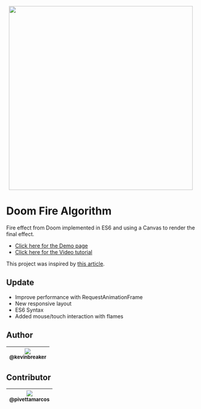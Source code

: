 <p align="center">
  <a href="https://filipedeschamps.github.io/doom-fire-algorithm/playground/render-canvas-responsive-layout/">
    <img src="https://github.com/filipedeschamps/doom-fire-algorithm/tree/master/playground/render-canvas-responsive-layout/doom-fire.gif?raw=true" width="490">
  </a>
</p>

# Doom Fire Algorithm
Fire effect from Doom implemented in ES6 and using a Canvas to render the final effect.

- [Click here for the Demo page](https://filipedeschamps.github.io/doom-fire-algorithm/playground/render-canvas-responsive-layout/)
- [Click here for the Video tutorial](https://www.youtube.com/watch?v=HCjDjsHPOco)

This project was inspired by [this article](http://fabiensanglard.net/doom_fire_psx/).
## Update
  - Improve performance with RequestAnimationFrame
  - New responsive layout
  - ES6 Syntax
  - Added mouse/touch interaction with flames
## Author

| [<img src="https://avatars3.githubusercontent.com/u/25128546?s=400&u=4a83d0767fbfa101e727a0ba5d2a02bd6853d307&v=4"><br><sub>@kevinbreaker</sub>](https://github.com/kevinbreaker) |
| :---: |

## Contributor

| [<img src="https://avatars3.githubusercontent.com/u/24397077?s=400&u=4c230836756257548953f7873a18e192b5078b91&v=4"><br><sub>@pivettamarcos</sub>](https://github.com/pivettamarcos) |
| :---: |
